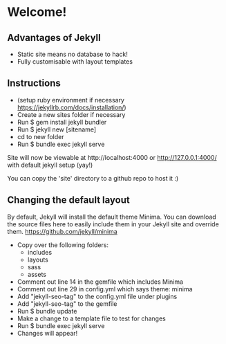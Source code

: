 # Welcome!

## Advantages of Jekyll
- Static site means no database to hack!
- Fully customisable with layout templates

## Instructions
- (setup ruby environment if necessary https://jekyllrb.com/docs/installation/)
- Create a new sites folder if necessary
- Run $ gem install jekyll bundler
- Run $ jekyll new [sitename]
- cd to new folder
- Run $ bundle exec jekyll serve

Site will now be viewable at http://localhost:4000 or http://127.0.0.1:4000/ with default jekyll setup (yay!)

You can copy the 'site' directory to a github repo to host it :)

## Changing the default layout
By default, Jekyll will install the default theme Minima. You can download the source files here to easily include them in your Jekyll site and override them. https://github.com/jekyll/minima

- Copy over the following folders:
  - includes
  - layouts
  - sass
  - assets
- Comment out line 14 in the gemfile which includes Minima
- Comment out line 29 in config.yml which says theme: minima
- Add "jekyll-seo-tag" to the config.yml file under plugins
- Add "jekyll-seo-tag" to the gemfile
- Run $ bundle update
- Make a change to a template file to test for changes
- Run $ bundle exec jekyll serve
- Changes will appear!
